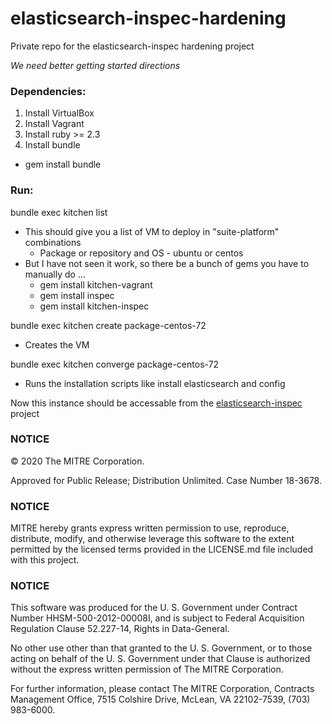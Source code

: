 # elasticsearch-inspec-hardening
Private repo for the elasticsearch-inspec hardening project

*We need better getting started directions*

### Dependencies:
1. Install VirtualBox
2. Install Vagrant
3. Install ruby >= 2.3
4. Install bundle
  * gem install bundle

### Run:
bundle exec kitchen list
  * This should give you a list of VM to deploy in "suite-platform" combinations
    * Package or repository and OS - ubuntu or centos
  * But I have not seen it work, so there be a bunch of gems you have to manually do ...
    * gem install kitchen-vagrant
    * gem install inspec
    * gem install kitchen-inspec

bundle exec kitchen create package-centos-72
  * Creates the VM 
  
bundle exec kitchen converge package-centos-72
  * Runs the installation scripts like install elasticsearch and config
  
Now this instance should be accessable from the [elasticsearch-inspec](https://github.com/elastic/elasticsearch-inspec) project

### NOTICE  

© 2020 The MITRE Corporation.  

Approved for Public Release; Distribution Unlimited. Case Number 18-3678.  

### NOTICE
MITRE hereby grants express written permission to use, reproduce, distribute, modify, and otherwise leverage this software to the extent permitted by the licensed terms provided in the LICENSE.md file included with this project.

### NOTICE  

This software was produced for the U. S. Government under Contract Number HHSM-500-2012-00008I, and is subject to Federal Acquisition Regulation Clause 52.227-14, Rights in Data-General.  

No other use other than that granted to the U. S. Government, or to those acting on behalf of the U. S. Government under that Clause is authorized without the express written permission of The MITRE Corporation. 

For further information, please contact The MITRE Corporation, Contracts Management Office, 7515 Colshire Drive, McLean, VA  22102-7539, (703) 983-6000.  
